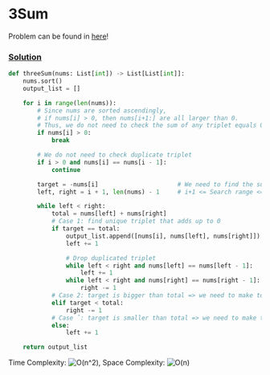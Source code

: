 # 3Sum

Problem can be found in [here](https://leetcode.com/problems/3sum)!

### [Solution](/Array/15-3Sum/solution.py)

```python
def threeSum(nums: List[int]) -> List[List[int]]:
    nums.sort()
    output_list = []

    for i in range(len(nums)):
        # Since nums are sorted ascendingly,
        # if nums[i] > 0, then nums[i+1:] are all larger than 0.
        # Thus, we do not need to check the sum of any triplet equals 0.
        if nums[i] > 0:
            break

        # We do not need to check duplicate triplet
        if i > 0 and nums[i] == nums[i - 1]:
            continue

        target = -nums[i]                      # We need to find the sum of two non-duplicate numbers equal target
        left, right = i + 1, len(nums) - 1     # i+1 <= Search range <= len(nums)-1, previous numbers are searched

        while left < right:
            total = nums[left] + nums[right]
            # Case 1: find unique triplet that adds up to 0
            if target == total:
                output_list.append([nums[i], nums[left], nums[right]])
                left += 1

                # Drop duplicated triplet
                while left < right and nums[left] == nums[left - 1]:
                    left += 1
                while left < right and nums[right] == nums[right - 1]:
                    right -= 1
            # Case 2: target is bigger than total => we need to make total smaller through moving the right pointer
            elif target < total:
                right -= 1
            # Case ˇ: target is smaller than total => we need to make total bigger through moving the left pointer
            else:
                left += 1

    return output_list
```

Time Complexity: ![O(n^2)](<https://latex.codecogs.com/svg.image?\inline&space;O(n^2)>), Space Complexity: ![O(n)](<https://latex.codecogs.com/svg.image?\inline&space;O(n)>)
